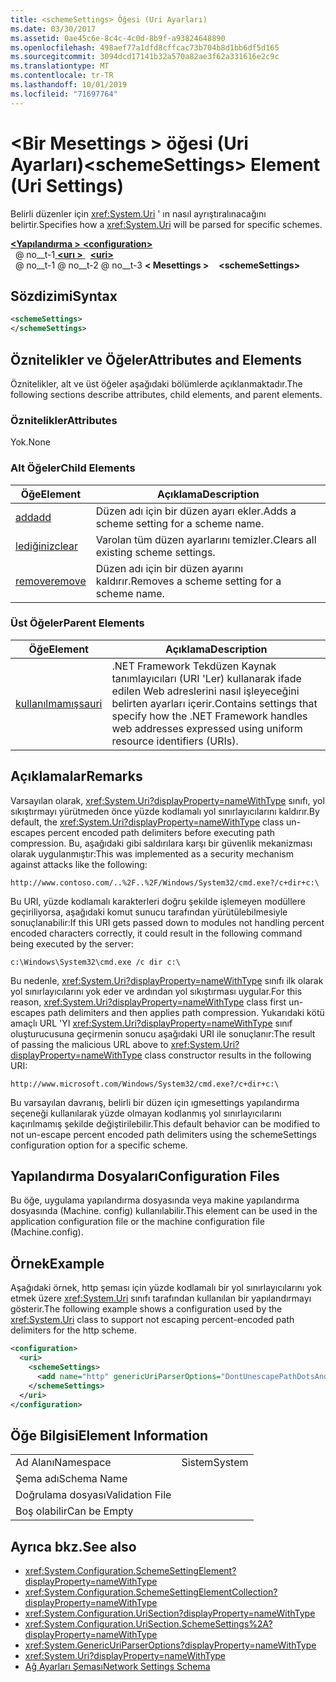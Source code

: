 ```yaml
---
title: <schemeSettings> Öğesi (Uri Ayarları)
ms.date: 03/30/2017
ms.assetid: 0ae45c6e-8c4c-4c0d-8b9f-a93824648890
ms.openlocfilehash: 498aef77a1dfd8cffcac73b704b8d1bb6df5d165
ms.sourcegitcommit: 3094dcd17141b32a570a82ae3f62a331616e2c9c
ms.translationtype: MT
ms.contentlocale: tr-TR
ms.lasthandoff: 10/01/2019
ms.locfileid: "71697764"
---
```

# <a name="schemesettings-element-uri-settings"></a><span data-ttu-id="ab9f3-102">\<Bir Mesettings > öğesi (Uri Ayarları)</span><span class="sxs-lookup"><span data-stu-id="ab9f3-102">\<schemeSettings> Element (Uri Settings)</span></span>
<span data-ttu-id="ab9f3-103">Belirli düzenler için <xref:System.Uri> ' ın nasıl ayrıştıralınacağını belirtir.</span><span class="sxs-lookup"><span data-stu-id="ab9f3-103">Specifies how a <xref:System.Uri> will be parsed for specific schemes.</span></span>  
  
[<span data-ttu-id="ab9f3-104"> **\<Yapılandırma >** </span><span class="sxs-lookup"><span data-stu-id="ab9f3-104">**\<configuration>**</span></span>](../configuration-element.md)  
<span data-ttu-id="ab9f3-105">&nbsp; @ no__t-1[ **\<urı >** ](uri-element-uri-settings.md)</span><span class="sxs-lookup"><span data-stu-id="ab9f3-105">&nbsp;&nbsp;[**\<uri>**](uri-element-uri-settings.md)</span></span>  
<span data-ttu-id="ab9f3-106">&nbsp; @ no__t-1 @ no__t-2 @ no__t-3 **\< Mesettings >**</span><span class="sxs-lookup"><span data-stu-id="ab9f3-106">&nbsp;&nbsp;&nbsp;&nbsp;**\<schemeSettings>**</span></span>  
  
## <a name="syntax"></a><span data-ttu-id="ab9f3-107">Sözdizimi</span><span class="sxs-lookup"><span data-stu-id="ab9f3-107">Syntax</span></span>  
  
```xml  
<schemeSettings>   
</schemeSettings>  
```  
  
## <a name="attributes-and-elements"></a><span data-ttu-id="ab9f3-108">Öznitelikler ve Öğeler</span><span class="sxs-lookup"><span data-stu-id="ab9f3-108">Attributes and Elements</span></span>  
 <span data-ttu-id="ab9f3-109">Öznitelikler, alt ve üst öğeler aşağıdaki bölümlerde açıklanmaktadır.</span><span class="sxs-lookup"><span data-stu-id="ab9f3-109">The following sections describe attributes, child elements, and parent elements.</span></span>  
  
### <a name="attributes"></a><span data-ttu-id="ab9f3-110">Öznitelikler</span><span class="sxs-lookup"><span data-stu-id="ab9f3-110">Attributes</span></span>  
 <span data-ttu-id="ab9f3-111">Yok.</span><span class="sxs-lookup"><span data-stu-id="ab9f3-111">None</span></span>  
  
### <a name="child-elements"></a><span data-ttu-id="ab9f3-112">Alt Öğeler</span><span class="sxs-lookup"><span data-stu-id="ab9f3-112">Child Elements</span></span>  
  
|<span data-ttu-id="ab9f3-113">**Öğe**</span><span class="sxs-lookup"><span data-stu-id="ab9f3-113">**Element**</span></span>|<span data-ttu-id="ab9f3-114">**Açıklama**</span><span class="sxs-lookup"><span data-stu-id="ab9f3-114">**Description**</span></span>|  
|-----------------|---------------------|  
|[<span data-ttu-id="ab9f3-115">add</span><span class="sxs-lookup"><span data-stu-id="ab9f3-115">add</span></span>](add-element-for-schemesettings-uri-settings.md)|<span data-ttu-id="ab9f3-116">Düzen adı için bir düzen ayarı ekler.</span><span class="sxs-lookup"><span data-stu-id="ab9f3-116">Adds a scheme setting for a scheme name.</span></span>|  
|[<span data-ttu-id="ab9f3-117">lediğiniz</span><span class="sxs-lookup"><span data-stu-id="ab9f3-117">clear</span></span>](clear-element-for-schemesettings-uri-settings.md)|<span data-ttu-id="ab9f3-118">Varolan tüm düzen ayarlarını temizler.</span><span class="sxs-lookup"><span data-stu-id="ab9f3-118">Clears all existing scheme settings.</span></span>|  
|[<span data-ttu-id="ab9f3-119">remove</span><span class="sxs-lookup"><span data-stu-id="ab9f3-119">remove</span></span>](remove-element-for-schemesettings-uri-settings.md)|<span data-ttu-id="ab9f3-120">Düzen adı için bir düzen ayarını kaldırır.</span><span class="sxs-lookup"><span data-stu-id="ab9f3-120">Removes a scheme setting for a scheme name.</span></span>|  
  
### <a name="parent-elements"></a><span data-ttu-id="ab9f3-121">Üst Öğeler</span><span class="sxs-lookup"><span data-stu-id="ab9f3-121">Parent Elements</span></span>  
  
|<span data-ttu-id="ab9f3-122">**Öğe**</span><span class="sxs-lookup"><span data-stu-id="ab9f3-122">**Element**</span></span>|<span data-ttu-id="ab9f3-123">**Açıklama**</span><span class="sxs-lookup"><span data-stu-id="ab9f3-123">**Description**</span></span>|  
|-----------------|---------------------|  
|[<span data-ttu-id="ab9f3-124">kullanılmamışsa</span><span class="sxs-lookup"><span data-stu-id="ab9f3-124">uri</span></span>](uri-element-uri-settings.md)|<span data-ttu-id="ab9f3-125">.NET Framework Tekdüzen Kaynak tanımlayıcıları (URI 'Ler) kullanarak ifade edilen Web adreslerini nasıl işleyeceğini belirten ayarları içerir.</span><span class="sxs-lookup"><span data-stu-id="ab9f3-125">Contains settings that specify how the .NET Framework handles web addresses expressed using uniform resource identifiers (URIs).</span></span>|  
  
## <a name="remarks"></a><span data-ttu-id="ab9f3-126">Açıklamalar</span><span class="sxs-lookup"><span data-stu-id="ab9f3-126">Remarks</span></span>  
 <span data-ttu-id="ab9f3-127">Varsayılan olarak, <xref:System.Uri?displayProperty=nameWithType> sınıfı, yol sıkıştırmayı yürütmeden önce yüzde kodlamalı yol sınırlayıcılarını kaldırır.</span><span class="sxs-lookup"><span data-stu-id="ab9f3-127">By default, the <xref:System.Uri?displayProperty=nameWithType> class un-escapes percent encoded path delimiters before executing path compression.</span></span> <span data-ttu-id="ab9f3-128">Bu, aşağıdaki gibi saldırılara karşı bir güvenlik mekanizması olarak uygulanmıştır:</span><span class="sxs-lookup"><span data-stu-id="ab9f3-128">This was implemented as a security mechanism against attacks like the following:</span></span>  
  
 `http://www.contoso.com/..%2F..%2F/Windows/System32/cmd.exe?/c+dir+c:\`  
  
 <span data-ttu-id="ab9f3-129">Bu URI, yüzde kodlamalı karakterleri doğru şekilde işlemeyen modüllere geçiriliyorsa, aşağıdaki komut sunucu tarafından yürütülebilmesiyle sonuçlanabilir:</span><span class="sxs-lookup"><span data-stu-id="ab9f3-129">If this URI gets passed down to modules not handling percent encoded characters correctly, it could result in the following command being executed by the server:</span></span>  
  
 `c:\Windows\System32\cmd.exe /c dir c:\`  
  
 <span data-ttu-id="ab9f3-130">Bu nedenle, <xref:System.Uri?displayProperty=nameWithType> sınıfı ilk olarak yol sınırlayıcılarını yok eder ve ardından yol sıkıştırması uygular.</span><span class="sxs-lookup"><span data-stu-id="ab9f3-130">For this reason, <xref:System.Uri?displayProperty=nameWithType> class first un-escapes path delimiters and then applies path compression.</span></span> <span data-ttu-id="ab9f3-131">Yukarıdaki kötü amaçlı URL 'YI <xref:System.Uri?displayProperty=nameWithType> sınıf oluşturucusuna geçirmenin sonucu aşağıdaki URI ile sonuçlanır:</span><span class="sxs-lookup"><span data-stu-id="ab9f3-131">The result of passing the malicious URL above to <xref:System.Uri?displayProperty=nameWithType> class constructor results in the following URI:</span></span>  
  
 `http://www.microsoft.com/Windows/System32/cmd.exe?/c+dir+c:\`  
  
 <span data-ttu-id="ab9f3-132">Bu varsayılan davranış, belirli bir düzen için ıgmesettings yapılandırma seçeneği kullanılarak yüzde olmayan kodlanmış yol sınırlayıcılarını kaçırılmamış şekilde değiştirilebilir.</span><span class="sxs-lookup"><span data-stu-id="ab9f3-132">This default behavior can be modified to not un-escape percent encoded path delimiters using the schemeSettings configuration option for a specific scheme.</span></span>  
  
## <a name="configuration-files"></a><span data-ttu-id="ab9f3-133">Yapılandırma Dosyaları</span><span class="sxs-lookup"><span data-stu-id="ab9f3-133">Configuration Files</span></span>  
 <span data-ttu-id="ab9f3-134">Bu öğe, uygulama yapılandırma dosyasında veya makine yapılandırma dosyasında (Machine. config) kullanılabilir.</span><span class="sxs-lookup"><span data-stu-id="ab9f3-134">This element can be used in the application configuration file or the machine configuration file (Machine.config).</span></span>  
  
## <a name="example"></a><span data-ttu-id="ab9f3-135">Örnek</span><span class="sxs-lookup"><span data-stu-id="ab9f3-135">Example</span></span>  
 <span data-ttu-id="ab9f3-136">Aşağıdaki örnek, http şeması için yüzde kodlamalı bir yol sınırlayıcılarını yok etmek üzere <xref:System.Uri> sınıfı tarafından kullanılan bir yapılandırmayı gösterir.</span><span class="sxs-lookup"><span data-stu-id="ab9f3-136">The following example shows a configuration used by the <xref:System.Uri> class to support not escaping percent-encoded path delimiters for the http scheme.</span></span>  
  
```xml  
<configuration>  
  <uri>  
    <schemeSettings>  
      <add name="http" genericUriParserOptions="DontUnescapePathDotsAndSlashes"/>  
    </schemeSettings>  
  </uri>  
</configuration>  
```  
  
## <a name="element-information"></a><span data-ttu-id="ab9f3-137">Öğe Bilgisi</span><span class="sxs-lookup"><span data-stu-id="ab9f3-137">Element Information</span></span>  
  
|||
|-|-|  
|<span data-ttu-id="ab9f3-138">Ad Alanı</span><span class="sxs-lookup"><span data-stu-id="ab9f3-138">Namespace</span></span>|<span data-ttu-id="ab9f3-139">Sistem</span><span class="sxs-lookup"><span data-stu-id="ab9f3-139">System</span></span>|  
|<span data-ttu-id="ab9f3-140">Şema adı</span><span class="sxs-lookup"><span data-stu-id="ab9f3-140">Schema Name</span></span>||  
|<span data-ttu-id="ab9f3-141">Doğrulama dosyası</span><span class="sxs-lookup"><span data-stu-id="ab9f3-141">Validation File</span></span>||  
|<span data-ttu-id="ab9f3-142">Boş olabilir</span><span class="sxs-lookup"><span data-stu-id="ab9f3-142">Can be Empty</span></span>||  
  
## <a name="see-also"></a><span data-ttu-id="ab9f3-143">Ayrıca bkz.</span><span class="sxs-lookup"><span data-stu-id="ab9f3-143">See also</span></span>

- <xref:System.Configuration.SchemeSettingElement?displayProperty=nameWithType>
- <xref:System.Configuration.SchemeSettingElementCollection?displayProperty=nameWithType>
- <xref:System.Configuration.UriSection?displayProperty=nameWithType>
- <xref:System.Configuration.UriSection.SchemeSettings%2A?displayProperty=nameWithType>
- <xref:System.GenericUriParserOptions?displayProperty=nameWithType>
- <xref:System.Uri?displayProperty=nameWithType>
- [<span data-ttu-id="ab9f3-144">Ağ Ayarları Şeması</span><span class="sxs-lookup"><span data-stu-id="ab9f3-144">Network Settings Schema</span></span>](index.md)
